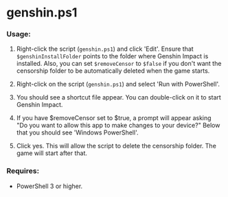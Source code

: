 # genshin.ps1

### Usage:

1. Right-click the script (`genshin.ps1`) and click 'Edit'.
   Ensure that `$genshinInstallFolder` points to the folder where Genshin Impact
   is installed. Also, you can set `$removeCensor` to `$false` if you don't want
   the censorship folder to be automatically deleted when the game starts.

2. Right-click on the script (`genshin.ps1`) and select 'Run with PowerShell'.

3. You should see a shortcut file appear. You can double-click on it to start
   Genshin Impact.

4. If you have $removeCensor set to $true, a prompt will appear asking 
   "Do you want to allow this app to make changes to your device?"
   Below that you should see 'Windows PowerShell'.

5. Click yes. This will allow the script to delete the censorship folder.
   The game will start after that.


### Requires:

* PowerShell 3 or higher.
